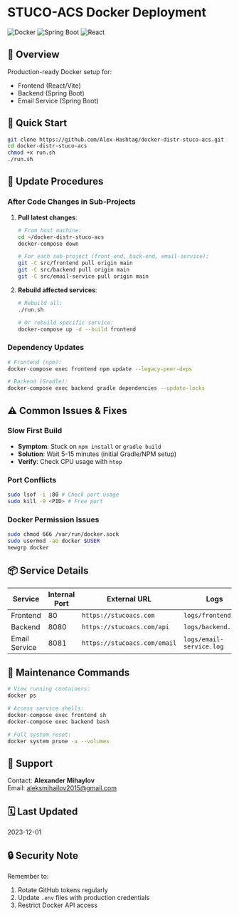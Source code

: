 # STUCO-ACS Docker Deployment

![Docker](https://img.shields.io/badge/Docker-3.0+-blue)
![Spring Boot](https://img.shields.io/badge/Spring%20Boot-3.1-green)
![React](https://img.shields.io/badge/React-18+-61dafb)

## 📝 Overview
Production-ready Docker setup for:
- Frontend (React/Vite)
- Backend (Spring Boot)
- Email Service (Spring Boot)


## 🚀 Quick Start
```bash
git clone https://github.com/Alex-Hashtag/docker-distr-stuco-acs.git
cd docker-distr-stuco-acs
chmod +x run.sh
./run.sh
```

## 🔧 Update Procedures

### After Code Changes in Sub-Projects
1. **Pull latest changes**:
   ```bash
   # From host machine:
   cd ~/docker-distr-stuco-acs
   docker-compose down

   # For each sub-project (front-end, back-end, email-service):
   git -C src/frontend pull origin main
   git -C src/backend pull origin main
   git -C src/email-service pull origin main
   ```

2. **Rebuild affected services**:
   ```bash
   # Rebuild all:
   ./run.sh

   # Or rebuild specific service:
   docker-compose up -d --build frontend
   ```

### Dependency Updates
```bash
# Frontend (npm):
docker-compose exec frontend npm update --legacy-peer-deps

# Backend (Gradle):
docker-compose exec backend gradle dependencies --update-locks
```

## ⚠️ Common Issues & Fixes

### Slow First Build
- **Symptom**: Stuck on `npm install` or `gradle build`
- **Solution**: Wait 5-15 minutes (initial Gradle/NPM setup)
- **Verify**: Check CPU usage with `htop`

### Port Conflicts
```bash
sudo lsof -i :80 # Check port usage
sudo kill -9 <PID> # Free port
```

### Docker Permission Issues
```bash
sudo chmod 666 /var/run/docker.sock
sudo usermod -aG docker $USER
newgrp docker
```

## 📦 Service Details

| Service        | Internal Port | External URL               | Logs                  |
|----------------|---------------|----------------------------|-----------------------|
| Frontend       | 80            | `https://stucoacs.com`     | `logs/frontend.log`   |
| Backend        | 8080          | `https://stucoacs.com/api` | `logs/backend.log`    |
| Email Service  | 8081          | `https://stucoacs.com/email` | `logs/email-service.log` |

## 🔄 Maintenance Commands

```bash
# View running containers:
docker ps

# Access service shells:
docker-compose exec frontend sh
docker-compose exec backend bash

# Full system reset:
docker system prune -a --volumes
```

## 📧 Support
Contact: **Alexander Mihaylov**  
Email: [aleksmihailov2015@gmail.com](mailto:aleksmihailov2015@gmail.com)

## 🗓️ Last Updated
2023-12-01

## 🔒 Security Note
Remember to:
1. Rotate GitHub tokens regularly
2. Update `.env` files with production credentials
3. Restrict Docker API access
```
